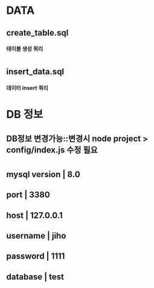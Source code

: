 # DATA

## create_table.sql
#### 테이블 생성 쿼리
# 
## insert_data.sql
#### 데이터 insert 쿼리
#
# DB 정보
## DB정보 변경가능::변경시 node project > config/index.js 수정 필요
#
## mysql version | 8.0
## port | 3380
## host | 127.0.0.1
## username | jiho
## password | 1111
## database | test

